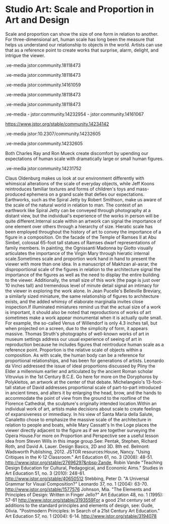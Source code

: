 # Studio Art: Scale and Proportion in Art and Design 

Scale and proportion can show the size of one form in relation to another. For three-dimensional art, human scale has long been the measure that helps us understand our relationship to objects in the world. Artists can use that as a reference point to create works that surprise, alarm, delight, and intrigue the viewer.



.ve-media jstor:community.18118473


.ve-media jstor:community.18118473

.ve-media jstor:community.14161059

.ve-media jstor:community.18118473

.ve-media jstor:community.18118473


.ve-media
    - jstor:community.14232954
    - jstor:community.14161067
    

https://www.jstor.org/stable/community.14234142

.ve-media jstor:10.2307/community.14232605

.ve-media jstor:community.14232605

Both Charles Ray and Ron Mueck create discomfort by upending our expectations of human scale with dramatically large or small human figures. 


.ve-media jstor:community.14231752


Claus Oldenburg makes us look at our environment differently with whimsical alterations of the scale of everyday objects, while Jeff Koons reintroduces familiar textures and forms of children's toys and mass-produced ephemera on a grand scale that defies our expectations. Earthworks, such as the Spiral Jetty by Robert Smithson, make us aware of the scale of the natural world in relation to man. The context of an earthwork like Spiral Jetty can be conveyed through photography at a distant view, but the individual's experience of the works in person will be quite different.Internal scale within an artwork can signal the importance of one element over others through a hierarchy of size. Hieratic scale has been employed throughout the history of art to convey the importance of a figure in a composition. On the facade of the Temple of Ramses II at Abu Simbel, colossal 65-foot tall statues of Ramses dwarf representations of family members. In painting, the Ognissanti Madonna by Giotto visually articulates the importance of the Virgin Mary through hieratic internal scale.Sometimes scale and proportion work hand in hand to present the viewer with more than one idea. In a manuscript of Makhzan al-asrar, the disproportional scale of the figures in relation to the architecture signal the importance of the figures as well as the need to display the entire building to the viewer. Additionally, the small size of this work (the page is just over 10 inches tall) and tremendous level of minute detail signal an intimacy for the viewer in exploring the work alone. In Jean Pucelle's Belleville Breviary, a similarly sized miniature, the same relationship of figures to architecture exists, and the added whimsy of elaborate marginalia invites close inspection.If illuminated miniatures remind us that the actual size of a work is important, it should also be noted that reproductions of works of art sometimes make a work appear monumental when it is actually quite small. For example, the so-called Venus of Willendorf is only 4.3 inches tall, but when projected on a screen, due to the simplicity of form, it appears massive. Thomas Struth's photographs of well-known works of art in museum settings address our usual experience of seeing of art in reproduction because he includes figures that reintroduce human scale as a reference point. Proportion is the relative scale of objects within a composition. As with scale, the human body can be a reference for proportional relationships, and has been for generations of artists. Leonardo da Vinci addressed the issue of ideal proportions discussed by Pliny the Elder a millennium earlier and articulated by the ancient Roman scholar Vitruvius in the 1st Century B.C.E. Go here for more on the Doryphoros by Polykleitos, an artwork at the center of that debate. Michelangelo's 13-foot-tall statue of David addresses proportional scale of part-to-part introduced in ancient times, and alters it by enlarging the head, brow, and the hands to accommodate the point of view from the ground to the roofline of the Florence Cathedral, the sculpture's originally intended location.Within an individual work of art, artists make decisions about scale to create feelings of expansiveness or immediacy. In his view of Santa Maria della Salute, Canaletto chose to emphasize the massive scale of the architecture in relation to people and boats, while Mary Cassatt's In the Loge places the viewer directly adjacent to the figure as if we are together surveying the Opera House.For more on Proportion and Perspective see a useful lesson idea from Steven Wills in this image group.See: Pentak, Stephen, Richard Roth, and David A. Lauer. Design Basics, 2D and 3D. 8th ed. Belmont: Wadsworth Publishing, 2012.&nbsp;JSTOR resources:House, Nancy. "Using Critiques in the K-12 Classroom." Art Education 61, no. 3 (2008): 48-51. http://www.jstor.org/stable/27696297&nbsp;Zande, Robin Vande "Teaching Design Education for Cultural, Pedagogical, and Economic Aims." Studies in Art Education 51, no. 3 (2010): 248-61. http://www.jstor.org/stable/40650512 Stebbing, Peter D. "A Universal Grammar for Visual Composition?" Leonardo 37, no. 1 (2004): 63-70. http://www.jstor.org/stable/1577576 Johnson, Mia. "The Elements and Principles of Design: Written in Finger Jello?" Art Education 48, no. 1 (1995): 57-61 http://www.jstor.org/stable/3193559For a good 21st century set of additions to the standard principles and elements of design, see: Gude, Olivia. "Postmodern Principles: In Search of a 21st Century Art Education." Art Education 57, no. 1 (2004): 6-14. http://www.jstor.org/stable/3194078